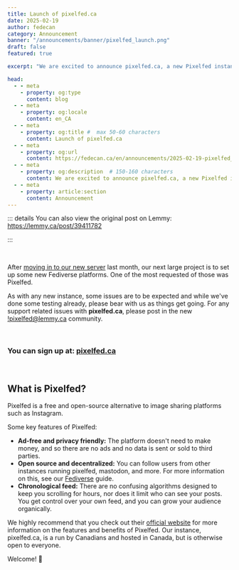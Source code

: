 ```yaml
---
title: Launch of pixelfed.ca
date: 2025-02-19
author: fedecan
category: Announcement
banner: "/announcements/banner/pixelfed_launch.png"
draft: false
featured: true

excerpt: "We are excited to announce pixelfed.ca, a new Pixelfed instance run by Canadians and hosted in Canada"

head:
  - - meta
    - property: og:type
      content: blog
  - - meta
    - property: og:locale
      content: en_CA
  - - meta
    - property: og:title #  max 50-60 characters
      content: Launch of pixelfed.ca
  - - meta
    - property: og:url
      content: https://fedecan.ca/en/announcements/2025-02-19-pixelfed_launch
  - - meta
    - property: og:description  # 150-160 characters
      content: We are excited to announce pixelfed.ca, a new Pixelfed instance run by Canadians and hosted in Canada
  - - meta
    - property: article:section
      content: Announcement
---
```



<BlogPostHeader 
  returnLink="/en/announcements"
  returnText="Back to Announcements"
  authorsDataKey="enAuthors"
/>

::: details You can also view the original post on Lemmy: https://lemmy.ca/post/39411782

<EmbedLemmy
  :links="[
    'https://lemmy.ca/post/39411782'
  ]"
  :titleLines="2"
  :excerptLines="3"
/>
:::

<br>

After [moving in to our new server](https://fedecan.ca/en/announcements/2025-01-18_update-finances-new-server) last month, our next large project is to set up some new Fediverse platforms. One of the most requested of those was Pixelfed.

As with any new instance, some issues are to be expected and while we've done some testing already, please bear with us as things get going. For any support related issues with **pixelfed.ca**, please post in the new [!pixelfed@lemmy.ca](https://lemmy.ca/c/pixelfed@lemmy.ca) community.

<br>

### **You can sign up at:** [pixelfed.ca](https://pixelfed.ca/)

<br>

## What is Pixelfed?

Pixelfed is a free and open-source alternative to image sharing platforms such as Instagram.

Some key features of Pixelfed:

- **Ad-free and privacy friendly:** The platform doesn't need to make money, and so there are no ads and no data is sent or sold to third parties.
- **Open source and decentralized:** You can follow users from other instances running pixelfed, mastodon, and more. For more information on this, see our [Fediverse](/en/guide/fediverse/overview) guide.
- **Chronological feed:** There are no confusing algorithms designed to keep you scrolling for hours, nor does it limit who can see your posts. You get control over your own feed, and you can grow your audience organically.

We highly recommend that you check out their [official website](https://pixelfed.org/) for more information on the features and benefits of Pixelfed. Our instance, pixelfed.ca, is a run by Canadians and hosted in Canada, but is otherwise open to everyone.

Welcome! 🍁


